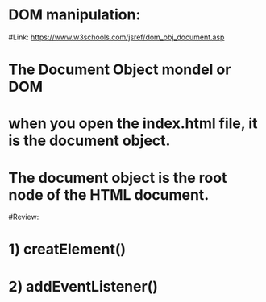 # DOM manipulation:
#Link: https://www.w3schools.com/jsref/dom_obj_document.asp 

# The Document Object mondel or DOM
# when you open the index.html file, it is the document object. 
# The document object is the root node of the HTML document.

#Review: 

# 1) creatElement()
# 2) addEventListener()
